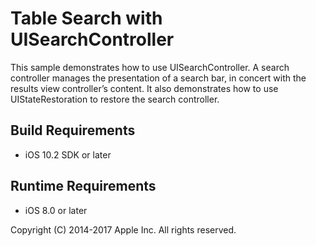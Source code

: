 # Table Search with UISearchController

This sample demonstrates how to use UISearchController. A search controller manages the presentation of a search bar, in concert with the results view controller’s content. It also demonstrates how to use UIStateRestoration to restore the search controller.

## Build Requirements
+ iOS 10.2 SDK or later

## Runtime Requirements
+ iOS 8.0 or later

Copyright (C) 2014-2017 Apple Inc. All rights reserved.
